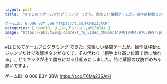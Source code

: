 ```yaml
---
layout: post
title:  "#はじめてゲームプログラミング できた。鬼楽しい格闘ゲームが。操作は移動とジャンプだけで攻撃ボタンがなくて、その代わり「相手より高い位置で敵に触れる」ことでキックが出て勝ちになる仕組みにしました。特に壁際の攻防がめちゃ熱いですよ。

ゲームID: G 006 B3Y 3BW https://t.co/F6Ma23SAtH"
categories: [ GameID, すごい,アクション,45830244 ]
image: "https://pbs.twimg.com/ext_tw_video_thumb/1404010494797639684/pu/img/s1rdkHiE0PhSQep8.jpg"
---
```

#はじめてゲームプログラミング できた。鬼楽しい格闘ゲームが。操作は移動とジャンプだけで攻撃ボタンがなくて、その代わり「相手より高い位置で敵に触れる」ことでキックが出て勝ちになる仕組みにしました。特に壁際の攻防がめちゃ熱いですよ。

ゲームID: G 006 B3Y 3BW https://t.co/F6Ma23SAtH
